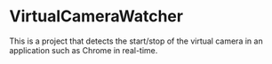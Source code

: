 # VirtualCameraWatcher
This is a project that detects the start/stop of the virtual camera in an application such as Chrome in real-time.
